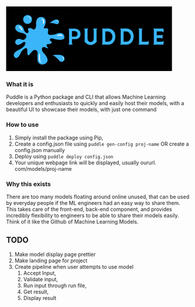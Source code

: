 ![alt text](puddle.png)

### What it is
Puddle is a Python package and CLI that allows Machine Learning developers and enthusiasts to quickly and easily host their models, with a beautiful UI to showcase their models, with just one command

### How to use
1. Simply install the package using Pip,
2. Create a config.json file using `puddle gen-config proj-name` OR create a config.json manually
3. Deploy using `puddle deploy config.json`
4. Your unique webpage link will be displayed, usually oururl. com/models/proj-name

### Why this exists
There are too many models floating around online unused, that can be used by everyday people if the ML engineers had an easy way to share them. This takes care of the front-end, back-end component, and provides incredibly flexibility to engineers to be able to share their models easily. Think of it like the Github of Machine Learning Models. 

## TODO
1. Make model display page prettier
2. Make landing page for project
3. Create pipeline when user attempts to use model
   1. Accept Input,
   2. Validate input,
   3. Run input through run file,
   4. Get result,
   5. Display result
   
   


